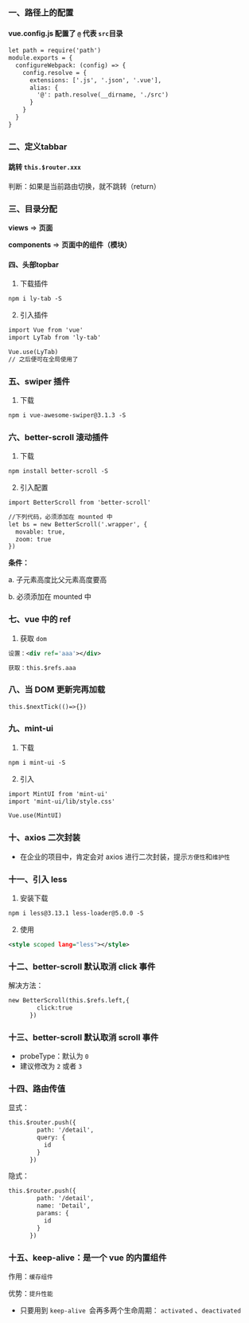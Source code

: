 ### 一、路径上的配置

#### vue.config.js 配置了 `@` 代表 `src`目录

```xml
let path = require('path')
module.exports = {
  configureWebpack: (config) => {
    config.resolve = {
      extensions: ['.js', '.json', '.vue'],
      alias: {
        '@': path.resolve(__dirname, './src')
      }
    }
  }
}

```

### 二、定义tabbar

#### 跳转 `this.$router.xxx`

判断：如果是当前路由切换，就不跳转（return）

### 三、目录分配

**views**  =>	**页面**

**components** => **页面中的组件（模块）**

#### 四、头部topbar

1. 下载插件

```xml
npm i ly-tab -S
```

2. 引入插件

```xml
import Vue from 'vue'
import LyTab from 'ly-tab'

Vue.use(LyTab)
// 之后便可在全局使用了
```

### 五、swiper 插件

1. 下载

```xml
npm i vue-awesome-swiper@3.1.3 -S
```



### 六、better-scroll 滚动插件

1. 下载

```xml
npm install better-scroll -S
```

2. 引入配置

```xml
import BetterScroll from 'better-scroll'

//下列代码，必须添加在 mounted 中
let bs = new BetterScroll('.wrapper', {
  movable: true,
  zoom: true
})
```

**条件：**

a. 子元素高度比父元素高度要高

b. 必须添加在 mounted 中

### 七、vue 中的 ref

1. 获取 `dom`

```xml
设置：<div ref='aaa'></div>

获取：this.$refs.aaa
```

### 八、当 DOM 更新完再加载

```xml
this.$nextTick(()=>{})
```

### 九、mint-ui

1. 下载

```xml
npm i mint-ui -S
```

2. 引入

```xml
import MintUI from 'mint-ui'
import 'mint-ui/lib/style.css'

Vue.use(MintUI)
```

### 十、axios 二次封装

* 在企业的项目中，肯定会对 axios 进行二次封装，提示`方便性`和`维护性`

### 十一、引入 less

1. 安装下载

```xml
npm i less@3.13.1 less-loader@5.0.0 -S
```

2. 使用

```xml
<style scoped lang="less"></style>
```

### 十二、better-scroll 默认取消 click 事件

解决方法：

```xml
new BetterScroll(this.$refs.left,{
        click:true
      })
```

### 十三、better-scroll 默认取消 scroll 事件

* probeType：默认为 `0`
* 建议修改为 `2` 或者 `3`

### 十四、路由传值

显式： 

```xml
this.$router.push({
        path: '/detail',
        query: {
          id
        }
      })
```

隐式：

```xml
this.$router.push({
        path: '/detail',
        name: 'Detail',
        params: {
          id
        }
      })
```

### 十五、keep-alive：是一个 vue 的内置组件

作用：`缓存组件`

优势：`提升性能`

* 只要用到 `keep-alive `会再多两个生命周期： `activated` 、`deactivated`